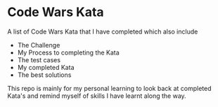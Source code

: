 <h1 align="centre">Code Wars Kata</h1>

A list of Code Wars Kata that I have completed which also include

- The Challenge
- My Process to completing the Kata
- The test cases
- My completed Kata
- The best solutions

This repo is mainly for my personal learning to look back at completed Kata's and remind myself of skills I have learnt along the way.
